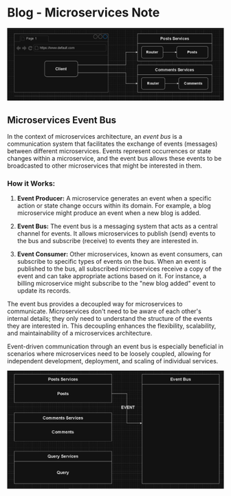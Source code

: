 # Blog - Microservices Note

![blogServices](assets/BlogServices.png)

## Microservices Event Bus

In the context of microservices architecture, an _event bus_ is a communication system that facilitates the exchange of events (messages) between different microservices. Events represent occurrences or state changes within a microservice, and the event bus allows these events to be broadcasted to other microservices that might be interested in them.

### How it Works:

1. **Event Producer:** A microservice generates an event when a specific action or state change occurs within its domain. For example, a blog microservice might produce an event when a new blog is added.

2. **Event Bus:** The event bus is a messaging system that acts as a central channel for events. It allows microservices to publish (send) events to the bus and subscribe (receive) to events they are interested in.

3. **Event Consumer:** Other microservices, known as event consumers, can subscribe to specific types of events on the bus. When an event is published to the bus, all subscribed microservices receive a copy of the event and can take appropriate actions based on it. For instance, a billing microservice might subscribe to the "new blog added" event to update its records.

The event bus provides a decoupled way for microservices to communicate. Microservices don't need to be aware of each other's internal details; they only need to understand the structure of the events they are interested in. This decoupling enhances the flexibility, scalability, and maintainability of a microservices architecture.

Event-driven communication through an event bus is especially beneficial in scenarios where microservices need to be loosely coupled, allowing for independent development, deployment, and scaling of individual services.

![eventBus](/assets/eventBus.png)
